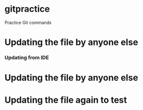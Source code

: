 # gitpractice
Practice Git commands

# Updating the file by anyone else

### Updating from IDE

# Updating the file by anyone else

# Updating the file again to test
